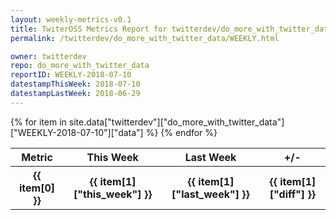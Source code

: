 ```yaml
---
layout: weekly-metrics-v0.1
title: TwiterOSS Metrics Report for twitterdev/do_more_with_twitter_data | WEEKLY-2018-07-10
permalink: /twitterdev/do_more_with_twitter_data/WEEKLY.html

owner: twitterdev
repo: do_more_with_twitter_data
reportID: WEEKLY-2018-07-10
datestampThisWeek: 2018-07-10
datestampLastWeek: 2018-06-29
---
```


<table style="width: 100%">
    <tr>
        <th>Metric</th>
        <th>This Week</th>
        <th>Last Week</th>
        <th>+/-</th>
    </tr>
    {% for item in site.data["twitterdev"]["do_more_with_twitter_data"]["WEEKLY-2018-07-10"]["data"] %}
    <tr>
        <th>{{ item[0] }}</th>
        <th>{{ item[1]["this_week"] }}</th>
        <th>{{ item[1]["last_week"] }}</th>
        <th>{{ item[1]["diff"] }}</th>
    </tr>
    {% endfor %}
</table>

